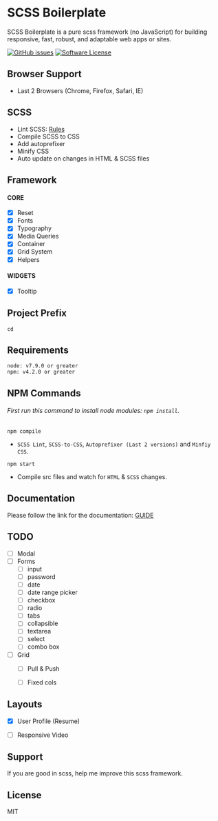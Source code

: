 # SCSS Boilerplate
SCSS Boilerplate is a pure scss framework (no JavaScript) for building responsive, fast, robust, and adaptable web apps or sites.

[![GitHub issues](https://img.shields.io/github/issues/imransilvake/SCSS-Boilerplate.svg)](https://github.com/imransilvake/SCSS-Boilerplate/issues)
[![Software License](https://img.shields.io/badge/license-MIT-blue.svg)](LICENSE)

## Browser Support
 - Last 2 Browsers (Chrome, Firefox, Safari, IE)

## SCSS
  - Lint SCSS: [Rules](https://stylelint.io/user-guide/rules/)
  - Compile SCSS to CSS
  - Add autoprefixer
  - Minify CSS
  - Auto update on changes in HTML & SCSS files
  
  
## Framework
#### CORE
- [X] Reset
- [X] Fonts
- [X] Typography
- [X] Media Queries
- [X] Container
- [X] Grid System
- [X] Helpers
#### WIDGETS
- [X] Tooltip


## Project Prefix
`cd`


## Requirements
```
node: v7.9.0 or greater
npm: v4.2.0 or greater
```


## NPM Commands
###### First run this command to install node modules: `npm install`.

`npm compile`
  - `SCSS Lint`, `SCSS-to-CSS`, `Autoprefixer (Last 2 versions)` and `Minfiy CSS`.

`npm start`
  - Compile src files and watch for `HTML` & `SCSS` changes.


## Documentation
Please follow the link for the documentation: [GUIDE](documentation/guide.md)


## TODO
- [ ] Modal
- [ ] Forms
  - [ ] input
  - [ ] password
  - [ ] date
  - [ ] date range picker
  - [ ] checkbox
  - [ ] radio
  - [ ] tabs
  - [ ] collapsible  
  - [ ] textarea
  - [ ] select
  - [ ] combo box
- [ ] Grid
  - [ ] Pull & Push
  - [ ] Fixed cols


## Layouts
- [X] User Profile (Resume)
- [ ] Responsive Video


## Support
If you are good in scss, help me improve this scss framework.


## License
MIT
